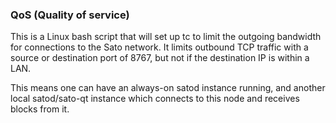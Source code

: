### QoS (Quality of service) ###

This is a Linux bash script that will set up tc to limit the outgoing bandwidth for connections to the Sato network. It limits outbound TCP traffic with a source or destination port of 8767, but not if the destination IP is within a LAN.

This means one can have an always-on satod instance running, and another local satod/sato-qt instance which connects to this node and receives blocks from it.
